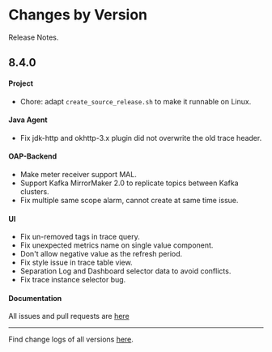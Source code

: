 Changes by Version
==================
Release Notes.

8.4.0
------------------
#### Project
* Chore: adapt `create_source_release.sh` to make it runnable on Linux.

#### Java Agent
* Fix jdk-http and okhttp-3.x plugin did not overwrite the old trace header.

#### OAP-Backend
* Make meter receiver support MAL.
* Support Kafka MirrorMaker 2.0 to replicate topics between Kafka clusters.
* Fix multiple same scope alarm, cannot create at same time issue.

#### UI
* Fix un-removed tags in trace query.
* Fix unexpected metrics name on single value component.
* Don't allow negative value as the refresh period.
* Fix style issue in trace table view.
* Separation Log and Dashboard selector data to avoid conflicts.
* Fix trace instance selector bug.

#### Documentation


All issues and pull requests are [here](https://github.com/apache/skywalking/milestone/68?closed=1)

------------------
Find change logs of all versions [here](changes).
